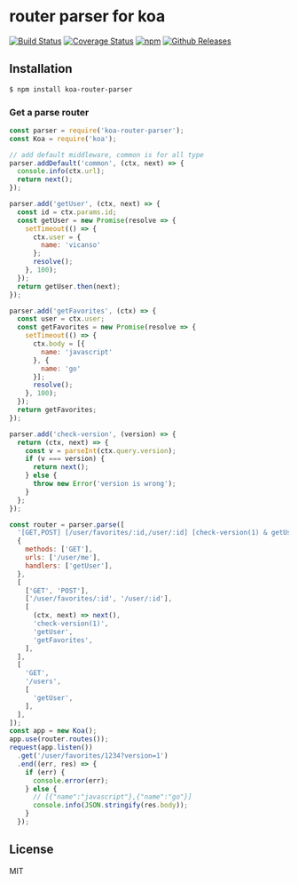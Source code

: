 # router parser for koa

[![Build Status](https://travis-ci.org/vicanso/koa-router-parser.svg?style=flat-square)](https://travis-ci.org/vicanso/koa-router-parser)
[![Coverage Status](https://img.shields.io/coveralls/vicanso/koa-router-parser/master.svg?style=flat)](https://coveralls.io/r/vicanso/koa-router-parser?branch=master)
[![npm](http://img.shields.io/npm/v/koa-router-parser.svg?style=flat-square)](https://www.npmjs.org/package/koa-router-parser)
[![Github Releases](https://img.shields.io/npm/dm/koa-router-parser.svg?style=flat-square)](https://github.com/vicanso/koa-router-parser)

## Installation

```bash
$ npm install koa-router-parser
```

### Get a parse router

```js
const parser = require('koa-router-parser');
const Koa = require('koa');

// add default middleware, common is for all type
parser.addDefault('common', (ctx, next) => {
  console.info(ctx.url);
  return next();
});

parser.add('getUser', (ctx, next) => {
  const id = ctx.params.id;
  const getUser = new Promise(resolve => {
    setTimeout(() => {
      ctx.user = {
        name: 'vicanso'
      };
      resolve();
    }, 100);
  });
  return getUser.then(next);
});

parser.add('getFavorites', (ctx) => {
  const user = ctx.user;
  const getFavorites = new Promise(resolve => {
    setTimeout(() => {
      ctx.body = [{
        name: 'javascript'
      }, {
        name: 'go'
      }];
      resolve();
    }, 100);
  });
  return getFavorites;
});

parser.add('check-version', (version) => {
  return (ctx, next) => {
    const v = parseInt(ctx.query.version);
    if (v === version) {
      return next();
    } else {
      throw new Error('version is wrong');
    }
  };
});

const router = parser.parse([
  '[GET,POST] [/user/favorites/:id,/user/:id] [check-version(1) & getUser & getFavorites]',
  {
    methods: ['GET'],
    urls: ['/user/me'],
    handlers: ['getUser'],
  },
  [
    ['GET', 'POST'],
    ['/user/favorites/:id', '/user/:id'],
    [
      (ctx, next) => next(),
      'check-version(1)',
      'getUser',
      'getFavorites',
    ],
  ],
  [
    'GET',
    '/users',
    [
      'getUser',
    ],
  ],
]);
const app = new Koa();
app.use(router.routes());
request(app.listen())
  .get('/user/favorites/1234?version=1')
  .end((err, res) => {
    if (err) {
      console.error(err);
    } else {
      // [{"name":"javascript"},{"name":"go"}]
      console.info(JSON.stringify(res.body));
    }
  });

```

## License

MIT
